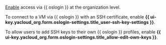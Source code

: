 [Enable](../../organization/operations/os-login-access.md) access via {{ oslogin }} at the organization level.

To connect to a VM via {{ oslogin }} with an SSH certificate, enable **{{ ui-key.yacloud_org.form.oslogin-settings.title_user-ssh-key-settings }}**.

To allow users to add SSH keys to their own {{ oslogin }} profiles, enable **{{ ui-key.yacloud_org.form.oslogin-settings.title_allow-edit-own-keys }}**.